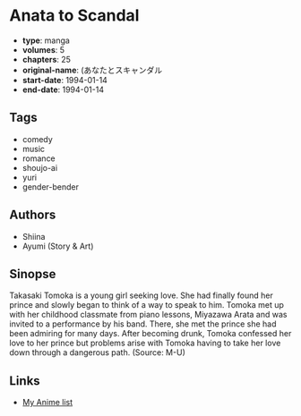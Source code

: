 # Anata to Scandal

-   **type**: manga
-   **volumes**: 5
-   **chapters**: 25
-   **original-name**: (あなたとスキャンダル
-   **start-date**: 1994-01-14
-   **end-date**: 1994-01-14

## Tags

-   comedy
-   music
-   romance
-   shoujo-ai
-   yuri
-   gender-bender

## Authors

-   Shiina
-   Ayumi (Story & Art)

## Sinopse

Takasaki Tomoka is a young girl seeking love. She had finally found her prince and slowly began to think of a way to speak to him. Tomoka met up with her childhood classmate from piano lessons, Miyazawa Arata and was invited to a performance by his band. There, she met the prince she had been admiring for many days. After becoming drunk, Tomoka confessed her love to her prince but problems arise with Tomoka having to take her love down through a dangerous path. (Source: M-U)

## Links

-   [My Anime list](https://myanimelist.net/manga/3040/Anata_to_Scandal)
